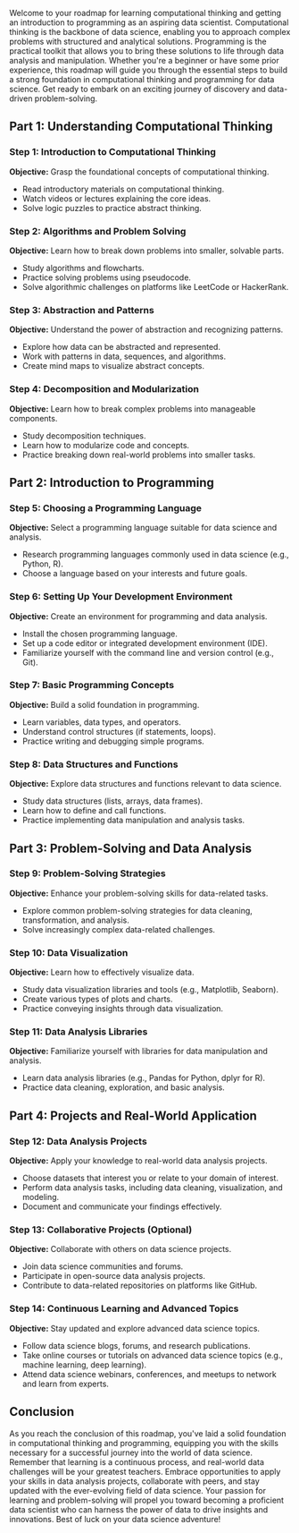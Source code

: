 

Welcome to your roadmap for learning computational thinking and getting an introduction to programming as an aspiring data scientist. Computational thinking is the backbone of data science, enabling you to approach complex problems with structured and analytical solutions. Programming is the practical toolkit that allows you to bring these solutions to life through data analysis and manipulation. Whether you're a beginner or have some prior experience, this roadmap will guide you through the essential steps to build a strong foundation in computational thinking and programming for data science. Get ready to embark on an exciting journey of discovery and data-driven problem-solving.

## Part 1: Understanding Computational Thinking

### Step 1: Introduction to Computational Thinking

**Objective:** Grasp the foundational concepts of computational thinking.

- Read introductory materials on computational thinking.
- Watch videos or lectures explaining the core ideas.
- Solve logic puzzles to practice abstract thinking.

### Step 2: Algorithms and Problem Solving

**Objective:** Learn how to break down problems into smaller, solvable parts.

- Study algorithms and flowcharts.
- Practice solving problems using pseudocode.
- Solve algorithmic challenges on platforms like LeetCode or HackerRank.

### Step 3: Abstraction and Patterns

**Objective:** Understand the power of abstraction and recognizing patterns.

- Explore how data can be abstracted and represented.
- Work with patterns in data, sequences, and algorithms.
- Create mind maps to visualize abstract concepts.

### Step 4: Decomposition and Modularization

**Objective:** Learn how to break complex problems into manageable components.

- Study decomposition techniques.
- Learn how to modularize code and concepts.
- Practice breaking down real-world problems into smaller tasks.

## Part 2: Introduction to Programming

### Step 5: Choosing a Programming Language

**Objective:** Select a programming language suitable for data science and analysis.

- Research programming languages commonly used in data science (e.g., Python, R).
- Choose a language based on your interests and future goals.

### Step 6: Setting Up Your Development Environment

**Objective:** Create an environment for programming and data analysis.

- Install the chosen programming language.
- Set up a code editor or integrated development environment (IDE).
- Familiarize yourself with the command line and version control (e.g., Git).

### Step 7: Basic Programming Concepts

**Objective:** Build a solid foundation in programming.

- Learn variables, data types, and operators.
- Understand control structures (if statements, loops).
- Practice writing and debugging simple programs.

### Step 8: Data Structures and Functions

**Objective:** Explore data structures and functions relevant to data science.

- Study data structures (lists, arrays, data frames).
- Learn how to define and call functions.
- Practice implementing data manipulation and analysis tasks.

## Part 3: Problem-Solving and Data Analysis

### Step 9: Problem-Solving Strategies

**Objective:** Enhance your problem-solving skills for data-related tasks.

- Explore common problem-solving strategies for data cleaning, transformation, and analysis.
- Solve increasingly complex data-related challenges.

### Step 10: Data Visualization

**Objective:** Learn how to effectively visualize data.

- Study data visualization libraries and tools (e.g., Matplotlib, Seaborn).
- Create various types of plots and charts.
- Practice conveying insights through data visualization.

### Step 11: Data Analysis Libraries

**Objective:** Familiarize yourself with libraries for data manipulation and analysis.

- Learn data analysis libraries (e.g., Pandas for Python, dplyr for R).
- Practice data cleaning, exploration, and basic analysis.

## Part 4: Projects and Real-World Application

### Step 12: Data Analysis Projects

**Objective:** Apply your knowledge to real-world data analysis projects.

- Choose datasets that interest you or relate to your domain of interest.
- Perform data analysis tasks, including data cleaning, visualization, and modeling.
- Document and communicate your findings effectively.

### Step 13: Collaborative Projects (Optional)

**Objective:** Collaborate with others on data science projects.

- Join data science communities and forums.
- Participate in open-source data analysis projects.
- Contribute to data-related repositories on platforms like GitHub.

### Step 14: Continuous Learning and Advanced Topics

**Objective:** Stay updated and explore advanced data science topics.

- Follow data science blogs, forums, and research publications.
- Take online courses or tutorials on advanced data science topics (e.g., machine learning, deep learning).
- Attend data science webinars, conferences, and meetups to network and learn from experts.

## Conclusion

As you reach the conclusion of this roadmap, you've laid a solid foundation in computational thinking and programming, equipping you with the skills necessary for a successful journey into the world of data science. Remember that learning is a continuous process, and real-world data challenges will be your greatest teachers. Embrace opportunities to apply your skills in data analysis projects, collaborate with peers, and stay updated with the ever-evolving field of data science. Your passion for learning and problem-solving will propel you toward becoming a proficient data scientist who can harness the power of data to drive insights and innovations. Best of luck on your data science adventure!
